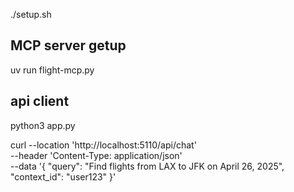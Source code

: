 ./setup.sh

## MCP server getup
uv run flight-mcp.py

## api client
python3 app.py


curl --location 'http://localhost:5110/api/chat' \
--header 'Content-Type: application/json' \
--data '{
    "query": "Find flights from LAX to JFK on April 26, 2025",
    "context_id": "user123"
}'